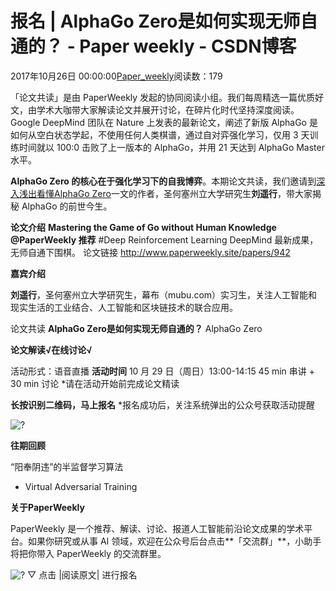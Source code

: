 
# 报名 | AlphaGo Zero是如何实现无师自通的？ - Paper weekly - CSDN博客


2017年10月26日 00:00:00[Paper_weekly](https://me.csdn.net/c9Yv2cf9I06K2A9E)阅读数：179


「论文共读」是由 PaperWeekly 发起的协同阅读小组。我们每周精选一篇优质好文，由学术大咖带大家解读论文并展开讨论，在碎片化时代坚持深度阅读。
Google DeepMind 团队在 Nature 上发表的最新论文，阐述了新版 AlphaGo 是如何从空白状态学起，不使用任何人类棋谱，通过自对弈强化学习，仅用
 3 天训练时间就以 100:0 击败了上一版本的 AlphaGo，并用 21 天达到 AlphaGo Master 水平。

**AlphaGo Zero 的核心在于强化学习下的自我博弈**。本期论文共读，我们邀请到[深入浅出看懂AlphaGo
 Zero](http://mp.weixin.qq.com/s?__biz=MzIwMTc4ODE0Mw==&mid=2247486080&idx=1&sn=cfb5584e3ea0f225558fb1336298a7f5&chksm=96e9d500a19e5c16539132ab2699c968b589adf0635438d2b5897d604d3520623dedef5c22b9&scene=21#wechat_redirect)一文的作者，圣何塞州立大学研究生**刘遥行**，带大家揭秘 AlphaGo 的前世今生。


**论文介绍**
**Mastering the Game of Go without Human Knowledge**
**@PaperWeekly 推荐**
\#Deep Reinforcement Learning
DeepMind 最新成果，无师自通下围棋。
论文链接
http://www.paperweekly.site/papers/942


**嘉宾介绍**

**刘遥行**，圣何塞州立大学研究生，幕布（mubu.com）实习生，关注人工智能和现实生活的工业结合、人工智能和区块链技术的联合应用。

论文共读
**AlphaGo Zero是如何实现无师自通的？**
AlphaGo Zero

**论文解读√在线讨论√**

活动形式：语音直播
**活动时间**
10 月 29 日（周日）13:00-14:15
45 min 串讲 + 30 min 讨论
*请在活动开始前完成论文精读

**长按识别二维码，马上报名**
*报名成功后，关注系统弹出的公众号获取活动提醒

![?](https://ss.csdn.net/p?http://mmbiz.qpic.cn/mmbiz_png/VBcD02jFhgnAjJtUdHJBsYKhqibiag6ibKrV3LTyAmTVCQHzs2vwgPzaxfte8p3uAVJeibfB5SrBcGWn4TcickLSxIQ/?)



**往期回顾**

“阳奉阴违”的半监督学习算法
 - Virtual Adversarial Training

**关于PaperWeekly**

PaperWeekly 是一个推荐、解读、讨论、报道人工智能前沿论文成果的学术平台。如果你研究或从事 AI 领域，欢迎在公众号后台点击**「交流群」**，小助手将把你带入
 PaperWeekly 的交流群里。

![?](https://ss.csdn.net/p?https://mmbiz.qpic.cn/mmbiz_gif/VBcD02jFhgkXb8A1kiafKxib8NXiaPMU8mQvRWVBtFNic4G5b5GDD7YdwrsCAicOc8kp5tdEOU3x7ufnleSbKkiaj5Dg/?)
▽ 点击 |阅读原文|
 进行报名


